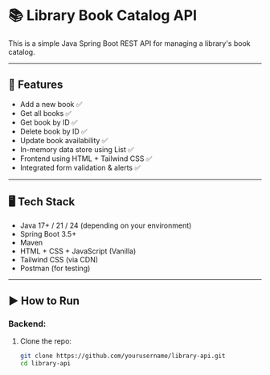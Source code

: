 # 📚 Library Book Catalog API

This is a simple Java Spring Boot REST API for managing a library's book catalog.

---

## 🔧 Features

- Add a new book ✅  
- Get all books ✅  
- Get book by ID ✅  
- Delete book by ID ✅  
- Update book availability ✅  
- In-memory data store using List ✅  
- Frontend using HTML + Tailwind CSS ✅  
- Integrated form validation & alerts ✅

---

## 🖥️ Tech Stack

- Java 17+ / 21 / 24 (depending on your environment)
- Spring Boot 3.5+
- Maven
- HTML + CSS + JavaScript (Vanilla)
- Tailwind CSS (via CDN)
- Postman (for testing)

---

## ▶️ How to Run

### Backend:

1. Clone the repo:
   ```bash
   git clone https://github.com/yourusername/library-api.git
   cd library-api
